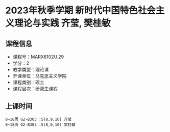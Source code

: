 # 2023年秋季学期 新时代中国特色社会主义理论与实践 齐莹, 樊桂敏






## 课程信息

- 课程号：MARX6102U.29
- 学分：2
- 教学类型：理论课
- 开课单位：马克思主义学院
- 课程类别：硕士
- 课程层次：研究生课程

## 上课时间

```
8~18周 G2-B303 :5(8,9,10) 齐莹
8~18周 G2-B303 :5(8,9,10) 樊桂敏
```

